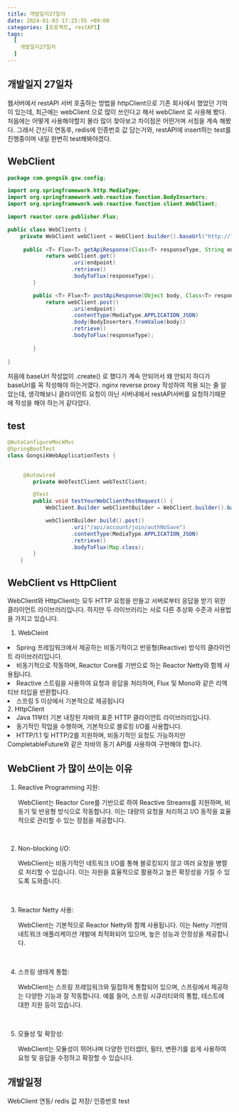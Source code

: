```yaml
---
title: 개발일지27일차
date: 2024-01-03 17:25:55 +09:00
categories: [프로젝트, restAPI]
tags:
  [
    개발일지27일차
  ]
---
```


## 개발일지 27일차
<p>웹서버에서 restAPI 서버 호출하는 방법을 httpClient으로 기존 회사에서 했었던 기억이 있는데, 최근에는 webClient 으로 많이 쓰인다고 해서 webClient 로 사용해 봤다. 처음에는 어떻게 사용해야할지 몰라 많이 찾아보고 차이점은 어떤거며 
서칭을 계속 해봤다. 그래서 간신히 연동후, redis에 인증번호 값 담는거와, restAPI에 insert하는 test를 진행중이며 내일 완변히 test해봐야겠다.</p>


## WebClient
```java
package com.gongsik.gsw.config;

import org.springframework.http.MediaType;
import org.springframework.web.reactive.function.BodyInserters;
import org.springframework.web.reactive.function.client.WebClient;

import reactor.core.publisher.Flux;

public class WebClients {
	private WebClient webClient = WebClient.builder().baseUrl("http://localhost:9090").build();
	
	 public <T> Flux<T> getApiResponse(Class<T> responseType, String endpoint) {
	        return webClient.get()
	                .uri(endpoint)
	                .retrieve()
	                .bodyToFlux(responseType);
	    }

	    public <T> Flux<T> postApiResponse(Object body, Class<T> responseType, String endpoint) {
	        return webClient.post()
	                .uri(endpoint)
	                .contentType(MediaType.APPLICATION_JSON)
	                .body(BodyInserters.fromValue(body))
	                .retrieve()
	                .bodyToFlux(responseType);
	            
	    }
	
}

```

<p>처음에 baseUrl 작성없이 .create() 로 했다가 계속 안되어서 왜 안되지 하다가 baseUrl를 꼭 작성해야 하는거였다. nginx reverse proxy 작성하여 적용 되는 줄 알았는데, 생각해보니
클라이언트 요청이 아닌 서버내에서 restAPI서버를 요청하기때문에 작성을 해야 하는거 같다았다. </p>

## test
```java
@AutoConfigureMockMvc
@SpringBootTest
class GongsikWebApplicationTests {

		
	 @Autowired
	    private WebTestClient webTestClient;

	    @Test
	    public void testYourWebClientPostRequest() {
	    	WebClient.Builder webClientBuilder = WebClient.builder().baseUrl("http://localhost:9090");

	    	webClientBuilder.build().post()
	                .uri("/api/account/join/authNoSave")
	                .contentType(MediaType.APPLICATION_JSON)
	                .retrieve()
	                .bodyToFlux(Map.class);
	    }
	}

```

## WebClient vs HttpClient
<p>
WebClient와 HttpClient는 모두 HTTP 요청을 만들고 서버로부터 응답을 받기 위한 클라이언트 라이브러리입니다. 하지만 두 라이브러리는 서로 다른 추상화 수준과 사용법을 가지고 있습니다.
</p>

1. WebCleint
<li>Spring 프레임워크에서 제공하는 비동기적이고 반응형(Reactive) 방식의 클라이언트 라이브러리입니다.</li>
<li>비동기적으로 작동하며, Reactor Core를 기반으로 하는 Reactor Netty와 함께 사용됩니다.</li>
<li>Reactive 스트림을 사용하여 요청과 응답을 처리하며, Flux 및 Mono와 같은 리액티브 타입을 반환합니다.</li>
<li>스프링 5 이상에서 기본적으로 제공됩니다</li>
2. HttpClient
<li>Java 11부터 기본 내장된 자바의 표준 HTTP 클라이언트 라이브러리입니다.</li>
<li>동기적인 작업을 수행하며, 기본적으로 블로킹 I/O를 사용합니다.</li>
<li>HTTP/1.1 및 HTTP/2를 지원하며, 비동기적인 요청도 가능하지만 CompletableFuture와 같은 자바의 동기 API를 사용하여 구현해야 합니다.</li>

## WebClient 가 많이 쓰이는 이유
1. <p bold>Reactive Programming 지원:</p> WebClient는 Reactor Core를 기반으로 하여 Reactive Streams를 지원하며, 비동기 및 반응형 방식으로 작동합니다. 이는 대량의 요청을 처리하고 I/O 동작을 효율적으로 관리할 수 있는 장점을 제공합니다.
<br>

2. <p bold>Non-blocking I/O: </p>WebClient는 비동기적인 네트워크 I/O를 통해 블로킹되지 않고 여러 요청을 병렬로 처리할 수 있습니다. 이는 자원을 효율적으로 활용하고 높은 확장성을 가질 수 있도록 도와줍니다.
<br>

3. <p bold>Reactor Netty 사용: </p> WebClient는 기본적으로 Reactor Netty와 함께 사용됩니다. 이는 Netty 기반의 네트워크 애플리케이션 개발에 최적화되어 있으며, 높은 성능과 안정성을 제공합니다.
<br>

4. <p bold> 스프링 생태계 통합:</p>WebClient는 스프링 프레임워크와 밀접하게 통합되어 있으며, 스프링에서 제공하는 다양한 기능과 잘 작동합니다. 예를 들어, 스프링 시큐리티와의 통합, 테스트에 대한 지원 등이 있습니다.
<br>

5. <p bold> 모듈성 및 확장성: </p>WebClient는 모듈성이 뛰어나며 다양한 인터셉터, 필터, 변환기를 쉽게 사용하여 요청 및 응답을 수정하고 확장할 수 있습니다.

## 개발일정
<p>WebClient 연동/ redis 값 저장/ 인증번호 test</p>





